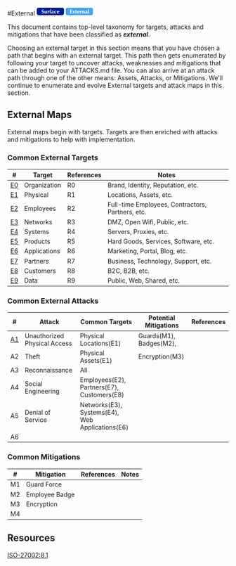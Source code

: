 
#External
![Surface](../../../_images/surface.png) ![External](../../../_images/external.png)

This document contains top-level taxonomy for targets, attacks and mitigations that have been classified as ***external***.  

Choosing an external target in this section means that you have chosen a path that begins with an external target.  This path then gets enumerated by following your target to uncover attacks, weaknesses and mitigations that can be added to your ATTACKS.md file.  You can also arrive at an attack path through one of the other means: Assets, Attacks, or Mitigations.  We'll continue to enumerate and evolve External targets and attack maps in this section.

## External Maps
External maps begin with targets.  Targets are then enriched with attacks and mitigations to help with implementation.  

### Common External Targets

| # | Target| References |Notes|
|---|-------|------------|-----|
|[E0](E1-Organization/README.md)|Organization|R0|Brand, Identity, Reputation, etc.|
|[E1](E1-Physical/README.md)|Physical|R1|Locations, Assets, etc.|
|[E2](E2-Employees/README.md)|Employees|R2|Full-time Employees, Contractors, Partners, etc.|
|[E3](E3-Networks/README.md)|Networks|R3|DMZ, Open Wifi, Public, etc.|
|[E4](E4-Compute/README.md)|Systems|R4|Servers, Proxies, etc.|
|[E5](E5-Products/README.md)|Products|R5|Hard Goods, Services, Software, etc.|
|[E6](E6-Applications/README.md)|Applications|R6|Marketing, Portal, Blog, etc.|
|[E7](E7-Partners/README.md)|Partners|R7|Business, Technology, Support, etc.|
|[E8](E8-Customers/README.md)|Customers|R8|B2C, B2B, etc.|
|[E9](E9-Data/README.md)|Data|R9|Public, Web, Shared, etc.|

### Common External Attacks 

| # |Attack|Common Targets|Potential Mitigations|References|
|---|------|--------------|---------------------|----------|
|[A1](../../../patterns/attack/A1-Unauthorized-Physical-Access.md)|Unauthorized Physical Access|Physical Locations(E1)|Guards(M1), Badges(M2), ||
|A2|Theft|Physical Assets(E1)|Encryption(M3)||
|A3|Reconnaissance|All|||
|A4|Social Engineering|Employees(E2), Partners(E7), Customers(E8)|||
|A5|Denial of Service|Networks(E3), Systems(E4), Web Applications(E6)|||
|A6|||||


### Common Mitigations 

|#|Mitigation|References|Notes|
|---|----------|----------|----|
|M1|Guard Force|||
|M2|Employee Badge|||
|M3|Encryption|||
|M4||||



## Resources

[ISO-27002:8.1]()


